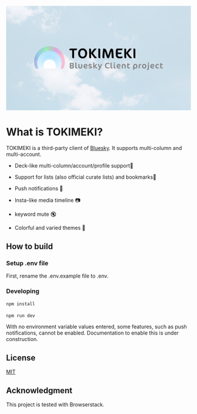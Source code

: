 ![Logo](/static/ogp.jpg)

# What is TOKIMEKI?

TOKIMEKI is a third-party client of [Bluesky](https://github.com/bluesky-social/atproto). It supports multi-column and multi-account.

- Deck-like multi-column/account/profile support🚀

- Support for lists (also official curate lists) and bookmarks🔖

- Push notifications 🔔

- Insta-like media timeline 📷

- keyword mute 🔇

- Colorful and varied themes 🌈

## How to build

### Setup .env file

First, rename the .env.example file to .env.

### Developing
```
npm install

npm run dev
```

With no environment variable values entered, some features, such as push notifications, cannot be enabled.
Documentation to enable this is under construction.

## License

[MIT](LICENSE)

## Acknowledgment

This project is tested with Browserstack.
